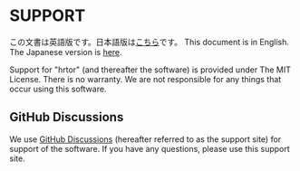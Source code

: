 # SUPPORT

この文書は英語版です。日本語版は[こちら](./SUPPORT_JP.md)です。
This document is in English. The Japanese version is [here](./SUPPORT_JP.md).

Support for "hrtor" (and thereafter the software) is provided under The MIT License. There is no warranty. We are not responsible for any things that occur using this software.

## GitHub Discussions

We use [GitHub Discussions](https://github.com/haruki7049/hrtor/discussions) (hereafter referred to as the support site) for support of the software. If you have any questions, please use this support site.
